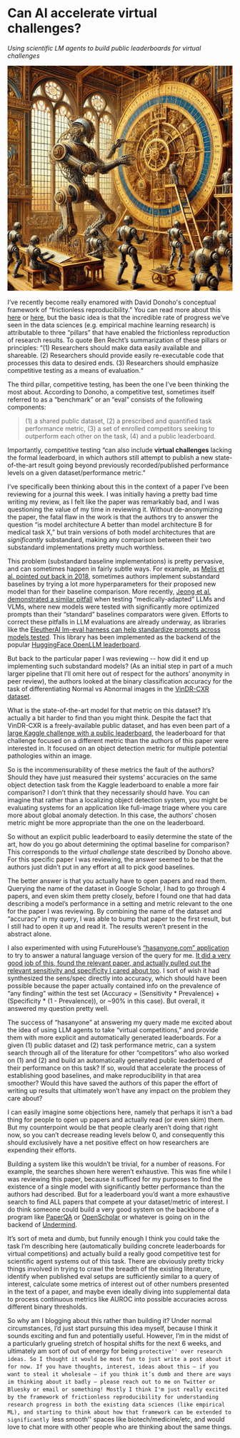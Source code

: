 # Can AI accelerate virtual challenges?
*Using scientific LM agents to build public leaderboards for virtual challenges*

<img src="images/frictionless/A1BDA4DE-A7B4-4EF1-B37A-BD616CFCF5DA.PNG" alt="Robots building a leaderboard" class="center" width="600"/>

I’ve recently become really enamored with David Donoho's conceptual framework of “frictionless reproducibility.” You can read more about this [here](https://hdsr.mitpress.mit.edu/pub/g9mau4m0/release/2) or [here](https://hdsr.mitpress.mit.edu/pub/8dqgwqiu/release/1), but the basic idea is that the incredible rate of progress we’ve seen in the data sciences (e.g. empirical machine learning research) is attributable to three “pillars” that have enabled the frictionless reproduction of research results. To quote Ben Recht’s summarization of these pillars or principles: “(1) Researchers should make data easily available and shareable. (2) Researchers should provide easily re-executable code that processes this data to desired ends. (3) Researchers should emphasize competitive testing as a means of evaluation.“ 


The third pillar, competitive testing, has been the one I’ve been thinking the most about. According to Donoho, a competitive test, sometimes itself referred to as a “benchmark” or an “eval” consists of the following components:

> (1) a shared public dataset, 
(2) a prescribed and quantified task performance metric, 
(3) a set of enrolled competitors seeking to outperform each other on the task, 
(4) and a public leaderboard.

Importantly, competitive testing “can also include **virtual challenges** lacking the formal leaderboard, in which authors still attempt to publish a new state-of-the-art result going beyond previously recorded/published performance levels on a given dataset/performance metric.”

I’ve specifically been thinking about this in the context of a paper I’ve been reviewing for a journal this week. I was initially having a pretty bad time writing my review, as I felt like the paper was remarkably bad, and I was questioning the value of my time in reviewing it. Without de-anonymizing the paper, the fatal flaw in the work is that the authors try to answer the question “is model architecture A better than model architecture B for medical task X,” but train versions of both model architectures that are _significantly_ substandard, making any comparison between their two substandard implementations pretty much worthless. 

This problem (substandard baseline implementations) is pretty pervasive, and can sometimes happen in fairly subtle ways. For example, as [Melis et al. pointed out back in 2018](https://openreview.net/forum?id=ByJHuTgA-), sometimes authors implement substandard baselines by trying a lot more hyperparameters for their proposed new model than for their baseline comparison. More recently, [Jeong et al. demonstrated a similar pitfall](https://arxiv.org/abs/2411.08870v1) when testing “medically-adapted” LLMs and VLMs, where new models were tested with significantly more optimized prompts than their “standard” baselines comparators were given. Efforts to correct these pitfalls in LLM evaluations are already underway, as libraries like the [EleutherAI lm-eval harness can help standardize prompts across models tested](https://arxiv.org/html/2405.14782v2). This library has been implemented as the backend of the popular [HuggingFace OpenLLM leaderboard](https://huggingface.co/open-llm-leaderboard). 

But back to the particular paper I was reviewing -- how did it end up implementing such substandard models? (As an initial step in part of a much larger pipeline that I’ll omit here out of respect for the authors’ anonymity in peer review), the authors looked at the binary classification accuracy for the task of differentiating Normal vs Abnormal images in the [VinDR-CXR dataset](https://vindr.ai/datasets/cxr). 

What is the state-of-the-art model for that metric on this dataset? It’s actually a bit harder to find than you might think. Despite the fact that VinDR-CXR is a freely-available public dataset, and has even been part of a [large Kaggle challenge with a public leaderboard](https://www.kaggle.com/c/vinbigdata-chest-xray-abnormalities-detection/), the leaderboard for that challenge focused on a different metric than the authors of this paper were interested in. It focused on an object detection metric for multiple potential pathologies within an image. 

So is the incommensurability of these metrics the fault of the authors? Should they have just measured their systems’ accuracies on the same object detection task from the Kaggle leaderboard to enable a more fair comparison? I don’t think that they necessarily should have. You can imagine that rather than a localizing object detection system, you might be evaluating systems for an application like full-image triage where you care more about global anomaly detection. In this case, the authors’ chosen metric might be more appropriate than the one on the leaderboard.

So without an explicit public leaderboard to easily determine the state of the art, how do you go about determining the optimal baseline for comparison? This corresponds to the _virtual challenge_ state described by Donoho above. For this specific paper I was reviewing, the answer seemed to be that the authors just didn’t put in any effort at all to pick good baselines. 

The better answer is that you actually have to open papers and read them. Querying the name of the dataset in Google Scholar, I had to go through 4 papers, and even skim them pretty closely, before I found one that had data describing a model’s performance in a setting and metric relevant to the one for the paper I was reviewing. By combining the name of the dataset and “accuracy” in my query, I was able to bump that paper to the first result, but I still had to open it up and read it. The results weren’t present in the abstract alone. 

I also experimented with using FutureHouse’s [“hasanyone.com” application](hasanyone.com) to try to answer a natural language version of the query for me. [It did a very good job of this, found the relevant paper, and actually pulled out the relevant sensitivity and specificity I cared about too](https://hasanyone.com/?id=effda7c4#). I sort of wish it had synthesized the sens/spec directly into accuracy, which should have been possible because the paper actually contained info on the prevalence of “any finding” within the test set (Accuracy = (Sensitivity * Prevalence) + (Specificity * (1 - Prevalence)), or ~90% in this case). But overall, it answered my question pretty well. 

The success of “hasanyone” at answering my query made me excited about the idea of using LLM agents to take “virtual competitions,” and provide them with more explicit and automatically generated leaderboards. For a given (1) public dataset and (2) task performance metric, can a system search through all of the literature for other “competitors” who also worked on (1) and (2) and build an automatically generated public leaderboard of their performance on this task? If so, would that accelerate the process of establishing good baselines, and make reproducibility in that area smoother? Would this have saved the authors of this paper the effort of writing up results that ultimately won’t have any impact on the problem they care about?

I can easily imagine some objections here, namely that perhaps it isn’t a bad thing for people to open up papers and actually read (or even skim) them. But my counterpoint would be that people clearly aren’t doing that right now, so you can’t decrease reading levels below 0, and consequently this should exclusively have a net positive effect on how researchers are expending their efforts. 

Building a system like this wouldn’t be trivial, for a number of reasons. For example, the searches shown here weren’t exhaustive. This was fine while I was reviewing this paper, because it sufficed for my purposes to find the existence of a single model with significantly better performance than the authors had described. But for a leaderboard you’d want a more exhaustive search to find ALL papers that compete at your dataset/metric of interest.  I do think someone could build a very good system on the backbone of a program like [PaperQA](https://github.com/Future-House/paper-qa) or [OpenScholar](https://openscholar.allen.ai) or whatever is going on in the backend of [Undermind](https://www.undermind.ai/home/). 

It’s sort of meta and dumb, but funnily enough I think you could take the task I’m describing here (automatically building concrete leaderboards for virtual competitions) and actually build a really good competitive test for scientific agent systems out of this task. There are obviously pretty tricky things involved in trying to crawl the breadth of the existing literature, identify when published eval setups are sufficiently similar to a query of interest, calculate some metrics of interest out of other numbers presented in the text of a paper, and maybe even ideally diving into supplemental data to process continuous metrics like AUROC into possible accuracies across different binary thresholds.

So why am I blogging about this rather than building it? Under normal circumstances, I’d just start pursuing this idea myself, because I think it sounds exciting and fun and potentially useful. However, I’m in the midst of a particularly grueling stretch of hospital shifts for the next 6 weeks, and ultimately am sort of out of energy for being ``protective'' over research ideas. So I thought it would be most fun to just write a post about it for now. If you have thoughts, interest, ideas about this — if you want to steal it wholesale — if you think it’s dumb and there are ways im thinking about it badly — please reach out to me on Twitter or Bluesky or email or something! Mostly I think I'm just really excited by the framework of frictionless reproducibility for understanding research progress in both the existing data sciences (like empirical ML), and starting to think about how that framework can be extended to significantly ``less smooth'' spaces like biotech/medicine/etc, and would love to chat more with other people who are thinking about the same things.
